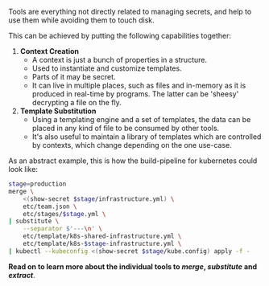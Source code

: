 Tools are everything not directly related to managing secrets, and help to use them
while avoiding them to touch disk.

This can be achieved by putting the following capabilities together:

1. **Context Creation**
   * A context is just a bunch of properties in a structure.
   * Used to instantiate and customize templates.
   * Parts of it may be secret.
   * It can live in multiple places, such as files and in-memory as it is produced
     in real-time by programs. The latter can be 'sheesy' decrypting a file on the fly.
2. **Template Substitution**
   * Using a templating engine and a set of templates, the data can be placed in
     any kind of file to be consumed by other tools.
   * It's also useful to maintain a library of templates which are controlled by
     contexts, which change depending on the one use-case.


As an abstract example, this is how the build-pipeline for kubernetes could look like:

```bash
stage=production
merge \
    <(show-secret $stage/infrastructure.yml) \
    etc/team.json \
    etc/stages/$stage.yml \
| substitute \
    --separator $'---\n' \
    etc/template/k8s-shared-infrastructure.yml \
    etc/template/k8s-$stage-infrastructure.yml \
| kubectl --kubeconfig <(show-secret $stage/kube.config) apply -f -
```

**Read on to learn more about the individual tools to _merge_, _substitute_ and
_extract_**.
